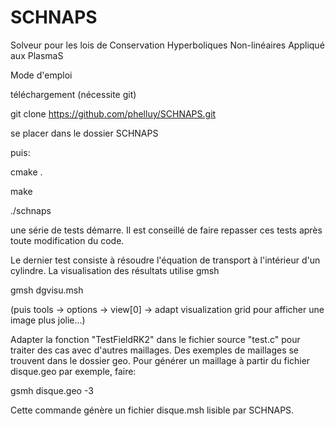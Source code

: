 SCHNAPS
=======

Solveur pour les lois de Conservation Hyperboliques Non-linéaires Appliqué aux PlasmaS

Mode d'emploi

téléchargement (nécessite git)

git clone https://github.com/phelluy/SCHNAPS.git

se placer dans le dossier SCHNAPS

puis:

cmake .

make

./schnaps

une série de tests démarre. Il est conseillé de faire repasser ces
tests après toute modification du code.

Le dernier test consiste à résoudre l'équation de transport à
l'intérieur d'un cylindre. La visualisation  des résultats
utilise gmsh

gmsh dgvisu.msh

(puis tools -> options -> view[0] -> adapt visualization grid pour
afficher une image plus jolie...)

Adapter la fonction "TestFieldRK2" dans le fichier source "test.c"
pour traiter des cas avec d'autres maillages. Des exemples de
maillages se trouvent dans le dossier geo.
Pour générer un maillage à partir du fichier disque.geo par exemple,
faire:

gsmh disque.geo -3

Cette commande génère un fichier disque.msh lisible par SCHNAPS.


